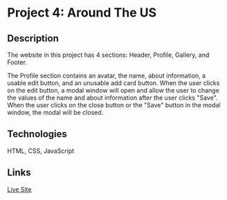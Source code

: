 # Project 4: Around The US

## Description

The website in this project has 4 sections: Header, Profile, Gallery, and Footer.

The Profile section contains an avatar, the name, about information, a usable edit button, and an unusable add card button. When the user clicks on the edit button, a modal window will open and allow the user to change the values of the name and about information after the user clicks "Save". When the user clicks on the close button or the "Save" button in the modal window, the modal will be closed.

## Technologies

HTML, CSS, JavaScript

## Links

[Live Site](https://thriving-otter-126f43.netlify.app/)
